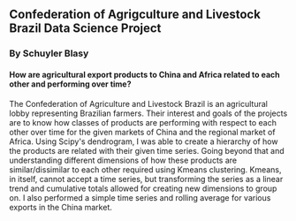 ## Confederation of Agrigculture and Livestock Brazil Data Science Project
### By Schuyler Blasy
#### How are agricultural export products to China and Africa related to each other and performing over time?

The Confederation of Agriculture and Livestock Brazil is an agricultural lobby representing Brazilian farmers. Their interest and goals of the projects are to know how classes of products are performing with respect to each other over time for the given markets of China and the regional market of Africa. Using Scipy's dendrogram, I was able to create a hierarchy of how the products are related with their given time series. Going beyond that and understanding different dimensions of how these products are similar/dissimilar to each other required using Kmeans clustering. Kmeans, in itself, cannot accept a time series, but transforming the series as a linear trend and cumulative totals allowed for creating new dimensions to group on. I also performed a simple time series and rolling average for various exports in the China market.
